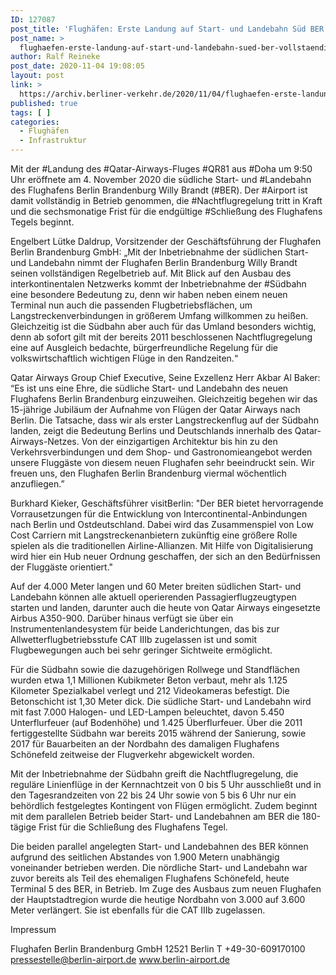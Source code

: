 ```yaml
---
ID: 127087
post_title: 'Flughäfen: Erste Landung auf Start- und Landebahn Süd BER vollständig in Betrieb, aus Berliner Flughäfen'
post_name: >
  flughaefen-erste-landung-auf-start-und-landebahn-sued-ber-vollstaendig-in-betrieb-aus-berliner-flughaefen
author: Ralf Reineke
post_date: 2020-11-04 19:08:05
layout: post
link: >
  https://archiv.berliner-verkehr.de/2020/11/04/flughaefen-erste-landung-auf-start-und-landebahn-sued-ber-vollstaendig-in-betrieb-aus-berliner-flughaefen/
published: true
tags: [ ]
categories:
  - Flughäfen
  - Infrastruktur
---
```

Mit der #Landung des #Qatar-Airways-Fluges #QR81 aus #Doha um 9:50 Uhr eröffnete am 4. November 2020 die südliche Start- und #Landebahn des Flughafens Berlin Brandenburg Willy Brandt (#BER). Der #Airport ist damit vollständig in Betrieb genommen, die #Nachtflugregelung tritt in Kraft und die sechsmonatige Frist für die endgültige #Schließung des Flughafens Tegels beginnt.

Engelbert Lütke Daldrup, Vorsitzender der Geschäftsführung der Flughafen Berlin Brandenburg GmbH: „Mit der Inbetriebnahme der südlichen Start- und Landebahn nimmt der Flughafen Berlin Brandenburg Willy Brandt seinen vollständigen Regelbetrieb auf. Mit Blick auf den Ausbau des interkontinentalen Netzwerks kommt der Inbetriebnahme der #Südbahn eine besondere Bedeutung zu, denn wir haben neben einem neuen Terminal nun auch die passenden Flugbetriebsflächen, um Langstreckenverbindungen in größerem Umfang willkommen zu heißen. Gleichzeitig ist die Südbahn aber auch für das Umland besonders wichtig, denn ab sofort gilt mit der bereits 2011 beschlossenen Nachtflugregelung eine auf Ausgleich bedachte, bürgerfreundliche Regelung für die volkswirtschaftlich wichtigen Flüge in den Randzeiten.“

Qatar Airways Group Chief Executive, Seine Exzellenz Herr Akbar Al Baker: “Es ist uns eine Ehre, die südliche Start- und Landebahn des neuen Flughafens Berlin Brandenburg einzuweihen. Gleichzeitig begehen wir das 15-jährige Jubiläum der Aufnahme von Flügen der Qatar Airways nach Berlin. Die Tatsache, dass wir als erster Langstreckenflug auf der Südbahn landen, zeigt die Bedeutung Berlins und Deutschlands innerhalb des Qatar-Airways-Netzes. Von der einzigartigen Architektur bis hin zu den Verkehrsverbindungen und dem Shop- und Gastronomieangebot werden unsere Fluggäste von diesem neuen Flughafen sehr beeindruckt sein. Wir freuen uns, den Flughafen Berlin Brandenburg viermal wöchentlich anzufliegen.”

Burkhard Kieker, Geschäftsführer visitBerlin: "Der BER bietet hervorragende Vorrausetzungen für die Entwicklung von Intercontinental-Anbindungen nach Berlin und Ostdeutschland. Dabei wird das Zusammenspiel von Low Cost Carriern mit Langstreckenanbietern zukünftig eine größere Rolle spielen als die traditionellen Airline-Allianzen. Mit Hilfe von Digitalisierung wird hier ein Hub neuer Ordnung geschaffen, der sich an den Bedürfnissen der Fluggäste orientiert."

Auf der 4.000 Meter langen und 60 Meter breiten südlichen Start- und Landebahn können alle aktuell operierenden Passagierflugzeugtypen starten und landen, darunter auch die heute von Qatar Airways eingesetzte Airbus A350-900. Darüber hinaus verfügt sie über ein Instrumentenlandesystem für beide Landerichtungen, das bis zur Allwetterflugbetriebsstufe CAT IIIb zugelassen ist und somit Flugbewegungen auch bei sehr geringer Sichtweite ermöglicht.

Für die Südbahn sowie die dazugehörigen Rollwege und Standflächen wurden etwa 1,1 Millionen Kubikmeter Beton verbaut, mehr als 1.125 Kilometer Spezialkabel verlegt und 212 Videokameras befestigt. Die Betonschicht ist 1,30 Meter dick. Die südliche Start- und Landebahn wird mit fast 7.000 Halogen- und LED-Lampen beleuchtet, davon 5.450 Unterflurfeuer (auf Bodenhöhe) und 1.425 Überflurfeuer. Über die 2011 fertiggestellte Südbahn war bereits 2015 während der Sanierung, sowie 2017 für Bauarbeiten an der Nordbahn des damaligen Flughafens Schönefeld zeitweise der Flugverkehr abgewickelt worden.

Mit der Inbetriebnahme der Südbahn greift die Nachtflugregelung, die reguläre Linienflüge in der Kernnachtzeit von 0 bis 5 Uhr ausschließt und in den Tagesrandzeiten von 22 bis 24 Uhr sowie von 5 bis 6 Uhr nur ein behördlich festgelegtes Kontingent von Flügen ermöglicht. Zudem beginnt mit dem parallelen Betrieb beider Start- und Landebahnen am BER die 180-tägige Frist für die Schließung des Flughafens Tegel.

Die beiden parallel angelegten Start- und Landebahnen des BER können aufgrund des seitlichen Abstandes von 1.900 Metern unabhängig voneinander betrieben werden. Die nördliche Start- und Landebahn war zuvor bereits als Teil des ehemaligen Flughafens Schönefeld, heute Terminal 5 des BER, in Betrieb. Im Zuge des Ausbaus zum neuen Flughafen der Hauptstadtregion wurde die heutige Nordbahn von 3.000 auf 3.600 Meter verlängert. Sie ist ebenfalls für die CAT IIIb zugelassen.

Impressum

Flughafen Berlin Brandenburg GmbH
12521 Berlin
T +49-30-609170100
pressestelle@berlin-airport.de
www.berlin-airport.de